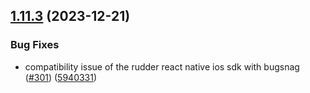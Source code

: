 ## [1.11.3](https://github.com/rudderlabs/rudder-sdk-react-native/compare/rudder-sdk-react-native@1.11.2...rudder-sdk-react-native@1.11.3) (2023-12-21)

### Bug Fixes

- compatibility issue of the rudder react native ios sdk with bugsnag ([#301](https://github.com/rudderlabs/rudder-sdk-react-native/issues/301)) ([5940331](https://github.com/rudderlabs/rudder-sdk-react-native/commit/594033133a8982af1f241c4019e7d44b42c77053))
